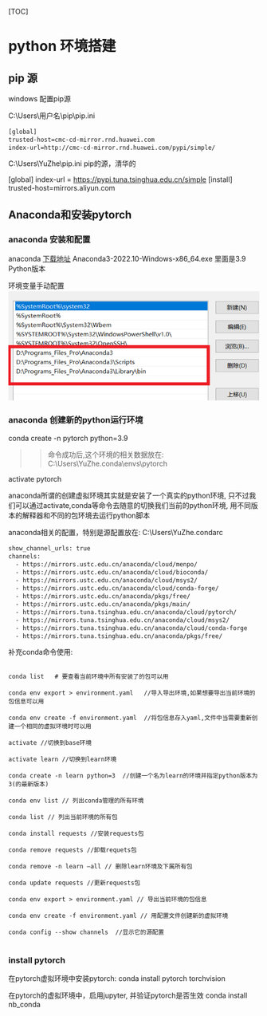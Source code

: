 
[TOC]

# python 环境搭建


## pip 源

windows 配置pip源 

C:\Users\用户名\pip\pip.ini

```
[global]
trusted-host=cmc-cd-mirror.rnd.huawei.com
index-url=http://cmc-cd-mirror.rnd.huawei.com/pypi/simple/
```


C:\Users\YuZhe\pip.ini    pip的源，清华的

[global]
	index-url = https://pypi.tuna.tsinghua.edu.cn/simple
[install]
    trusted-host=mirrors.aliyun.com



## Anaconda和安装pytorch


### anaconda 安装和配置
anaconda [下载地址](https://www.anaconda.com/products/distribution#download-section)
Anaconda3-2022.10-Windows-x86_64.exe 里面是3.9 Python版本

环境变量手动配置
![配置anaconda环境变量](./assets/01_anaconda_environment_var.png)

### anaconda 创建新的python运行环境

conda create -n pytorch python=3.9   
>>命令成功后,这个环境的相关数据放在: C:\Users\YuZhe\.conda\envs\pytorch

activate pytorch

anaconda所谓的创建虚拟环境其实就是安装了一个真实的python环境, 只不过我们可以通过activate,conda等命令去随意的切换我们当前的python环境, 用不同版本的解释器和不同的包环境去运行python脚本

anaconda相关的配置，特别是源配置放在: C:\Users\YuZhe\.condarc

```
show_channel_urls: true
channels:
  - https://mirrors.ustc.edu.cn/anaconda/cloud/menpo/
  - https://mirrors.ustc.edu.cn/anaconda/cloud/bioconda/
  - https://mirrors.ustc.edu.cn/anaconda/cloud/msys2/
  - https://mirrors.ustc.edu.cn/anaconda/cloud/conda-forge/
  - https://mirrors.ustc.edu.cn/anaconda/pkgs/free/
  - https://mirrors.ustc.edu.cn/anaconda/pkgs/main/
  - https://mirrors.tuna.tsinghua.edu.cn/anaconda/cloud/pytorch/
  - https://mirrors.tuna.tsinghua.edu.cn/anaconda/cloud/msys2/
  - https://mirrors.tuna.tsinghua.edu.cn/anaconda/cloud/conda-forge
  - https://mirrors.tuna.tsinghua.edu.cn/anaconda/pkgs/free/

```



补充conda命令使用:

```

conda list   # 要查看当前环境中所有安装了的包可以用

conda env export > environment.yaml   //导入导出环境,如果想要导出当前环境的包信息可以用

conda env create -f environment.yaml  //将包信息存入yaml,文件中当需要重新创建一个相同的虚拟环境时可以用

activate //切换到base环境

activate learn //切换到learn环境

conda create -n learn python=3  //创建一个名为learn的环境并指定python版本为3(的最新版本)

conda env list // 列出conda管理的所有环境

conda list // 列出当前环境的所有包

conda install requests //安装requests包

conda remove requests //卸载requets包

conda remove -n learn –all // 删除learn环境及下属所有包

conda update requests //更新requests包

conda env export > environment.yaml // 导出当前环境的包信息

conda env create -f environment.yaml // 用配置文件创建新的虚拟环境

conda config --show channels  //显示它的源配置


```

### install pytorch 

在pytorch虚拟环境中安装pytorch:
conda install pytorch torchvision


在pytorch的虚拟环境中，启用jupyter, 并验证pytorch是否生效
conda install nb_conda










